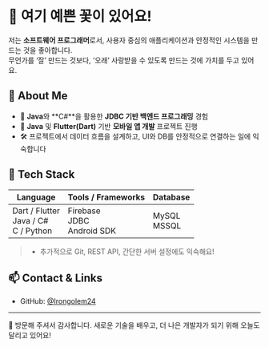 # 🌸 여기 예쁜 꽃이 있어요!  

저는 **소프트웨어 프로그래머**로서, 사용자 중심의 애플리케이션과 안정적인 시스템을 만드는 것을 좋아합니다.  
무언가를 ‘잘’ 만드는 것보다, ‘오래’ 사랑받을 수 있도록 만드는 것에 가치를 두고 있어요.

## 🚀 About Me
- 🌱 **Java**와 **C#**을 활용한 **JDBC 기반 백엔드 프로그래밍** 경험
- 📱 **Java** 및 **Flutter(Dart)** 기반 **모바일 앱 개발** 프로젝트 진행
- 🛠️ 프로젝트에서 데이터 흐름을 설계하고, UI와 DB를 안정적으로 연결하는 일에 익숙합니다

## 🧰 Tech Stack
| Language | Tools / Frameworks | Database |
|---------|--------------------|----------|
| Dart / Flutter<br>Java / C#<br>C / Python | Firebase<br>JDBC<br>Android SDK | MySQL<br>MSSQL |

> + 추가적으로 Git, REST API, 간단한 서버 설정에도 익숙해요!

## 📫 Contact & Links
- GitHub: [@Irongolem24](https://github.com/Irongolem24)

---

🙌 방문해 주셔서 감사합니다. 새로운 기술을 배우고, 더 나은 개발자가 되기 위해 오늘도 달리고 있어요!

